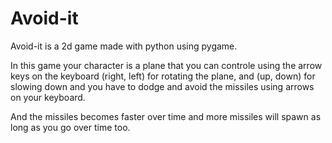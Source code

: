 # Avoid-it
Avoid-it is a 2d game made with python using pygame.

In this game your character is a plane that you can controle using the arrow keys on the keyboard
(right, left) for rotating the plane, and (up, down) for slowing down
and you have to dodge and avoid the missiles using arrows on your keyboard.

And the missiles becomes faster over time
and more missiles will spawn as long as you go over time too.
